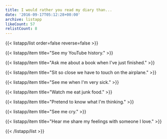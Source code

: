 ```yaml
---
title: I would rather you read my diary than...
date: '2016-09-17T05:12:28+00:00'
archive: listapp
likeCount: 57
relistCount: 8
---
```



{{< listapp/list order=false reverse=false >}}

   {{< listapp/item title="See my YouTube history." >}}

   {{< listapp/item title="Ask me about a book when I've just finished." >}}

   {{< listapp/item title="Sit so close we have to touch on the airplane." >}}

   {{< listapp/item title="See me when I'm very sick." >}}

   {{< listapp/item title="Watch me eat junk food." >}}

   {{< listapp/item title="Pretend to know what I'm thinking." >}}

   {{< listapp/item title="See me cry." >}}

   {{< listapp/item title="Hear me share my feelings with someone I love." >}}

{{< /listapp/list >}}

